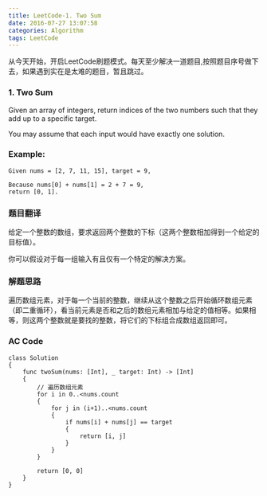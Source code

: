 ```yaml
---
title: LeetCode-1. Two Sum  
date: 2016-07-27 13:07:58  
categories: Algorithm  
tags: LeetCode  
---
```


从今天开始，开启LeetCode刷题模式。每天至少解决一道题目,按照题目序号做下去，如果遇到实在是太难的题目，暂且跳过。

### 1. Two Sum

Given an array of integers, return indices of the two numbers such that they add up to a specific target.

You may assume that each input would have exactly one solution.

### Example:

```
Given nums = [2, 7, 11, 15], target = 9,
			
Because nums[0] + nums[1] = 2 + 7 = 9,
return [0, 1].
```

### 题目翻译

给定一个整数的数组，要求返回两个整数的下标（这两个整数相加得到一个给定的目标值）。

你可以假设对于每一组输入有且仅有一个特定的解决方案。

### 解题思路

遍历数组元素，对于每一个当前的整数，继续从这个整数之后开始循环数组元素（即二重循环），看当前元素是否和之后的数组元素相加与给定的值相等。如果相等，则这两个整数就是要找的整数，将它们的下标组合成数组返回即可。

### AC Code

```
class Solution 
{
    func twoSum(nums: [Int], _ target: Int) -> [Int] 
    {	
    	// 遍历数组元素
        for i in 0..<nums.count 
        {
            for j in (i+1)..<nums.count 
            {
                if nums[i] + nums[j] == target 
                {
                    return [i, j]
                }
            }
        }
        
        return [0, 0]
    }
}
```


